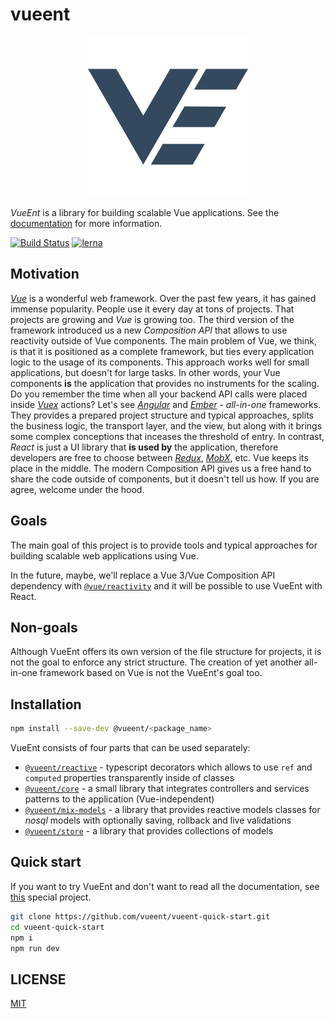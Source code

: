 # vueent

<p align="center">
  <img src="src/docs/.vuepress/public/img/logo.png">
</p>

_VueEnt_ is a library for building scalable Vue applications. See the [documentation](https://vueent.github.io/vueent/) for more information.

[![Build Status](https://travis-ci.com/vueent/vueent.svg?branch=main)](https://travis-ci.com/vueent/vueent) [![lerna](https://img.shields.io/badge/maintained%20with-lerna-cc00ff.svg)](https://lerna.js.org/)

## Motivation

[_Vue_](https://vuejs.org/) is a wonderful web framework. Over the past few years, it has gained immense popularity. People use it every day at tons of projects. That projects are growing and _Vue_ is growing too. The third version of the framework introduced us a new _Composition API_ that allows to use reactivity outside of Vue components. The main problem of Vue, we think, is that it is positioned as a complete framework, but ties every application logic to the usage of its components. This approach works well for small applications, but doesn't for large tasks. In other words, your Vue components **is** the application that provides no instruments for the scaling. Do you remember the time when all your backend API calls were placed inside [_Vuex_](https://vuex.vuejs.org/) actions? Let's see [_Angular_](https://angular.io/) and [_Ember_](https://emberjs.com/) - _all-in-one_ frameworks. They provides a prepared project structure and typical approaches, splits the business logic, the transport layer, and the view, but along with it brings some complex conceptions that inceases the threshold of entry. In contrast, _React_ is just a UI library that **is used by** the application, therefore developers are free to choose between [_Redux_](https://redux.js.org/), [_MobX_](https://mobx.js.org/), etc. Vue keeps its place in the middle. The modern Composition API gives us a free hand to share the code outside of components, but it doesn't tell us how. If you are agree, welcome under the hood.

## Goals

The main goal of this project is to provide tools and typical approaches for building scalable web applications using Vue.

In the future, maybe, we'll replace a Vue 3/Vue Composition API dependency with [`@vue/reactivity`](https://www.npmjs.com/package/@vue/reactivity) and it will be possible to use VueEnt with React.

## Non-goals

Although VueEnt offers its own version of the file structure for projects, it is not the goal to enforce any strict structure. The creation of yet another all-in-one framework based on Vue is not the VueEnt's goal too.

## Installation

```sh
npm install --save-dev @vueent/<package_name>
```

VueEnt consists of four parts that can be used separately:

- [`@vueent/reactive`](./packages/reactive) - typescript decorators which allows to use `ref` and `computed` properties transparently inside of classes
- [`@vueent/core`](./packages/core) - a small library that integrates controllers and services patterns to the application (Vue-independent)
- [`@vueent/mix-models`](./packages/mix-models) - a library that provides reactive models classes for _nosql_ models with optionally saving, rollback and live validations
- [`@vueent/store`](./packages/store) - a library that provides collections of models

## Quick start

If you want to try VueEnt and don't want to read all the documentation, see [this](https://github.com/vueent/vueent-quick-start) special project.

```sh
git clone https://github.com/vueent/vueent-quick-start.git
cd vueent-quick-start
npm i
npm run dev
```

## LICENSE

[MIT](./LICENSE)
